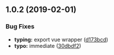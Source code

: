 <a name="1.0.2"></a>
## 1.0.2 (2019-02-01)


### Bug Fixes

* **typing:** export vue wrapper ([d173bcd](https://github.com/dreambo8563/vue-storage-watcher/commit/d173bcd))
* **typo:** immediate ([30dbdf2](https://github.com/dreambo8563/vue-storage-watcher/commit/30dbdf2))



